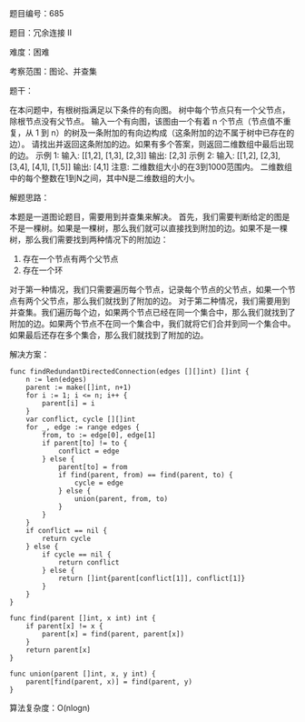 题目编号：685

题目：冗余连接 II

难度：困难

考察范围：图论、并查集

题干：

在本问题中，有根树指满足以下条件的有向图。
树中每个节点只有一个父节点，除根节点没有父节点。
输入一个有向图，该图由一个有着 n 个节点（节点值不重复，从 1 到 n）的树及一条附加的有向边构成（这条附加的边不属于树中已存在的边）。
请找出并返回这条附加的边。如果有多个答案，则返回二维数组中最后出现的边。
示例 1:
输入: [[1,2], [1,3], [2,3]]
输出: [2,3]
示例 2:
输入: [[1,2], [2,3], [3,4], [4,1], [1,5]]
输出: [4,1]
注意:
二维数组大小的在3到1000范围内。
二维数组中的每个整数在1到N之间，其中N是二维数组的大小。

解题思路：

本题是一道图论题目，需要用到并查集来解决。
首先，我们需要判断给定的图是不是一棵树。如果是一棵树，那么我们就可以直接找到附加的边。如果不是一棵树，那么我们需要找到两种情况下的附加边：
1. 存在一个节点有两个父节点
2. 存在一个环

对于第一种情况，我们只需要遍历每个节点，记录每个节点的父节点，如果一个节点有两个父节点，那么我们就找到了附加的边。
对于第二种情况，我们需要用到并查集。我们遍历每个边，如果两个节点已经在同一个集合中，那么我们就找到了附加的边。如果两个节点不在同一个集合中，我们就将它们合并到同一个集合中。如果最后还存在多个集合，那么我们就找到了附加的边。

解决方案：

```
func findRedundantDirectedConnection(edges [][]int) []int {
    n := len(edges)
    parent := make([]int, n+1)
    for i := 1; i <= n; i++ {
        parent[i] = i
    }
    var conflict, cycle [][]int
    for _, edge := range edges {
        from, to := edge[0], edge[1]
        if parent[to] != to {
            conflict = edge
        } else {
            parent[to] = from
            if find(parent, from) == find(parent, to) {
                cycle = edge
            } else {
                union(parent, from, to)
            }
        }
    }
    if conflict == nil {
        return cycle
    } else {
        if cycle == nil {
            return conflict
        } else {
            return []int{parent[conflict[1]], conflict[1]}
        }
    }
}

func find(parent []int, x int) int {
    if parent[x] != x {
        parent[x] = find(parent, parent[x])
    }
    return parent[x]
}

func union(parent []int, x, y int) {
    parent[find(parent, x)] = find(parent, y)
}
```

算法复杂度：O(nlogn)